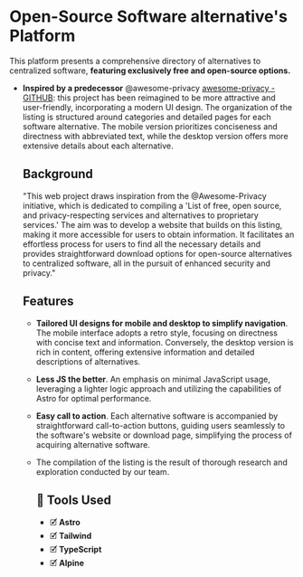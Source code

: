 # Open-Source Software alternative's Platform
This platform presents a comprehensive directory of alternatives to centralized software, **featuring exclusively free and open-source options.**

- **Inspired by a predecessor** @awesome-privacy [awesome-privacy - GITHUB](https://github.com/pluja/awesome-privacy):  this project has been reimagined to be more attractive and user-friendly, incorporating a modern UI design. The organization of the listing is structured around categories and detailed pages for each software alternative. The mobile version prioritizes conciseness and directness with abbreviated text, while the desktop version offers more extensive details about each alternative.

  ## Background
  "This web project draws inspiration from the @Awesome-Privacy initiative, which is dedicated to compiling a 'List of free, open source, and privacy-respecting services and alternatives to proprietary services.' The aim was to develop a website that builds on this listing, making it more accessible for users to obtain information. It facilitates an effortless process for users to find all the necessary details and provides straightforward download options for open-source alternatives to centralized software, all in the pursuit of enhanced security and privacy."

  ## Features
  - **Tailored UI designs for mobile and desktop to simplify navigation**. The mobile interface adopts a retro style, focusing on directness with concise text and information. Conversely, the desktop version is rich in content, offering extensive information and detailed descriptions of alternatives.
  - **Less JS the better**. An emphasis on minimal JavaScript usage, leveraging a lighter logic approach and utilizing the capabilities of Astro for optimal performance.
  - **Easy call to action**. Each alternative software is accompanied by straightforward call-to-action buttons, guiding users seamlessly to the software's website or download page, simplifying the process of acquiring alternative software.
  - The compilation of the listing is the result of thorough research and exploration conducted by our team.
 
    ## 🧰 Tools Used
    - 🗹 **Astro**
    - 🗹 **Tailwind**
    - 🗹 **TypeScript**
    - 🗹 **Alpine**
